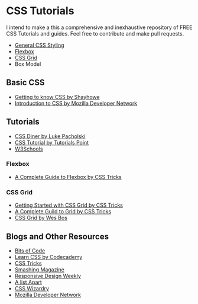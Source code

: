 # CSS Tutorials

I intend to make a this a comprehensive and inexhaustive repository of FREE CSS Tutorials and guides.
Feel free to contribute and make pull requests.

- [General CSS Styling](#general)
- [Flexbox](#flexbox)
- [CSS Grid](#cssgrid)
- Box Model

<a name="basic-css"></a>
## Basic CSS

- [Getting to know CSS by Shayhowe](https://learn.shayhowe.com/html-css/getting-to-know-css/)
- [Introduction to CSS by Mozilla Developer Network](https://developer.mozilla.org/en-US/docs/Learn/CSS/Introduction_to_CSS)

<a name="tutorials"></a>
## Tutorials

- [CSS Diner by Luke Pacholski](https://flukeout.github.io/)
- [CSS Tutorial by Tutorials Point](https://www.tutorialspoint.com/css/index.htm)
- [W3Schools](https://www.w3schools.com/css/)

<a name="flexbox"></a>
### Flexbox

- [A Complete Guide to Flexbox by CSS Tricks](https://css-tricks.com/snippets/css/a-guide-to-flexbox/)

<a name="cssgrid"></a>
### CSS Grid

- [Getting Started with CSS Grid by CSS Tricks](https://css-tricks.com/getting-started-css-grid/)
- [A Complete Guild to Grid by CSS Tricks](https://css-tricks.com/snippets/css/complete-guide-grid/)
- [CSS Grid by Wes Bos](https://cssgrid.io/)

<a name="blogs-resources"></a>
## Blogs and Other Resources

- [Bits of Code](https://bitsofco.de/)
- [Learn CSS by Codecademy](https://www.codecademy.com/learn/learn-css)
- [CSS Tricks](https://css-tricks.com/)
- [Smashing Magazine](https://www.smashingmagazine.com/category/css)
- [Responsive Design Weekly](http://responsivedesignweekly.com/)
- [A list Apart](https://alistapart.com/topic/css)
- [CSS Wizardry](https://csswizardry.com/archive/)
- [Mozilla Developer Network](https://developer.mozilla.org/en-US/docs/Web/CSS)
